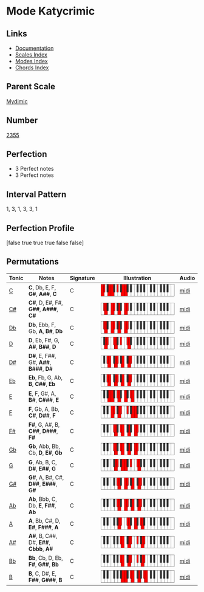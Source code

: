 # Mode Katycrimic

## Links

- [Documentation](index.md)
- [Scales Index](Scales.md)
- [Modes Index](Modes.md)
- [Chords Index](Chords.md)

## Parent Scale

[Mydimic](ScaleMydimic.md)

## Number

[2355](https://ianring.com/musictheory/scales/2355)

## Perfection

- 3 Perfect notes
- 3 Perfect notes

## Interval Pattern

1, 3, 1, 3, 3, 1

## Perfection Profile

[false true true true false false]

## Permutations

| Tonic | Notes | Signature | Illustration | Audio |
|-------|-------|-----------|--------------|-------|
| [C](ModeCNaturalKatycrimic.md) | **C**, Db, E, F, **G#**, **A##**, **C** | C | ![CNaturalKatycrimic](ModeCNaturalKatycrimic.png) | [midi](https://github.com/edipermadi/music/blob/main/docs/ModeCNaturalKatycrimic.mid?raw=true) |
| [C#](ModeCSharpKatycrimic.md) | **C#**, D, E#, F#, **G##**, **A###**, **C#** | C | ![CSharpKatycrimic](ModeCSharpKatycrimic.png) | [midi](https://github.com/edipermadi/music/blob/main/docs/ModeCSharpKatycrimic.mid?raw=true) |
| [Db](ModeDFlatKatycrimic.md) | **Db**, Ebb, F, Gb, **A**, **B#**, **Db** | C | ![DFlatKatycrimic](ModeDFlatKatycrimic.png) | [midi](https://github.com/edipermadi/music/blob/main/docs/ModeDFlatKatycrimic.mid?raw=true) |
| [D](ModeDNaturalKatycrimic.md) | **D**, Eb, F#, G, **A#**, **B##**, **D** | C | ![DNaturalKatycrimic](ModeDNaturalKatycrimic.png) | [midi](https://github.com/edipermadi/music/blob/main/docs/ModeDNaturalKatycrimic.mid?raw=true) |
| [D#](ModeDSharpKatycrimic.md) | **D#**, E, F##, G#, **A##**, **B###**, **D#** | C | ![DSharpKatycrimic](ModeDSharpKatycrimic.png) | [midi](https://github.com/edipermadi/music/blob/main/docs/ModeDSharpKatycrimic.mid?raw=true) |
| [Eb](ModeEFlatKatycrimic.md) | **Eb**, Fb, G, Ab, **B**, **C##**, **Eb** | C | ![EFlatKatycrimic](ModeEFlatKatycrimic.png) | [midi](https://github.com/edipermadi/music/blob/main/docs/ModeEFlatKatycrimic.mid?raw=true) |
| [E](ModeENaturalKatycrimic.md) | **E**, F, G#, A, **B#**, **C###**, **E** | C | ![ENaturalKatycrimic](ModeENaturalKatycrimic.png) | [midi](https://github.com/edipermadi/music/blob/main/docs/ModeENaturalKatycrimic.mid?raw=true) |
| [F](ModeFNaturalKatycrimic.md) | **F**, Gb, A, Bb, **C#**, **D##**, **F** | C | ![FNaturalKatycrimic](ModeFNaturalKatycrimic.png) | [midi](https://github.com/edipermadi/music/blob/main/docs/ModeFNaturalKatycrimic.mid?raw=true) |
| [F#](ModeFSharpKatycrimic.md) | **F#**, G, A#, B, **C##**, **D###**, **F#** | C | ![FSharpKatycrimic](ModeFSharpKatycrimic.png) | [midi](https://github.com/edipermadi/music/blob/main/docs/ModeFSharpKatycrimic.mid?raw=true) |
| [Gb](ModeGFlatKatycrimic.md) | **Gb**, Abb, Bb, Cb, **D**, **E#**, **Gb** | C | ![GFlatKatycrimic](ModeGFlatKatycrimic.png) | [midi](https://github.com/edipermadi/music/blob/main/docs/ModeGFlatKatycrimic.mid?raw=true) |
| [G](ModeGNaturalKatycrimic.md) | **G**, Ab, B, C, **D#**, **E##**, **G** | C | ![GNaturalKatycrimic](ModeGNaturalKatycrimic.png) | [midi](https://github.com/edipermadi/music/blob/main/docs/ModeGNaturalKatycrimic.mid?raw=true) |
| [G#](ModeGSharpKatycrimic.md) | **G#**, A, B#, C#, **D##**, **E###**, **G#** | C | ![GSharpKatycrimic](ModeGSharpKatycrimic.png) | [midi](https://github.com/edipermadi/music/blob/main/docs/ModeGSharpKatycrimic.mid?raw=true) |
| [Ab](ModeAFlatKatycrimic.md) | **Ab**, Bbb, C, Db, **E**, **F##**, **Ab** | C | ![AFlatKatycrimic](ModeAFlatKatycrimic.png) | [midi](https://github.com/edipermadi/music/blob/main/docs/ModeAFlatKatycrimic.mid?raw=true) |
| [A](ModeANaturalKatycrimic.md) | **A**, Bb, C#, D, **E#**, **F###**, **A** | C | ![ANaturalKatycrimic](ModeANaturalKatycrimic.png) | [midi](https://github.com/edipermadi/music/blob/main/docs/ModeANaturalKatycrimic.mid?raw=true) |
| [A#](ModeASharpKatycrimic.md) | **A#**, B, C##, D#, **E##**, **Cbbb**, **A#** | C | ![ASharpKatycrimic](ModeASharpKatycrimic.png) | [midi](https://github.com/edipermadi/music/blob/main/docs/ModeASharpKatycrimic.mid?raw=true) |
| [Bb](ModeBFlatKatycrimic.md) | **Bb**, Cb, D, Eb, **F#**, **G##**, **Bb** | C | ![BFlatKatycrimic](ModeBFlatKatycrimic.png) | [midi](https://github.com/edipermadi/music/blob/main/docs/ModeBFlatKatycrimic.mid?raw=true) |
| [B](ModeBNaturalKatycrimic.md) | **B**, C, D#, E, **F##**, **G###**, **B** | C | ![BNaturalKatycrimic](ModeBNaturalKatycrimic.png) | [midi](https://github.com/edipermadi/music/blob/main/docs/ModeBNaturalKatycrimic.mid?raw=true) |
